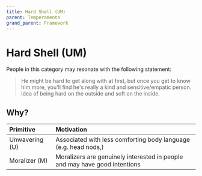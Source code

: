```yaml
---
title: Hard Shell (UM)
parent: Temperaments
grand_parent: Framework
---
```


# Hard Shell (UM)

People in this category may resonate with the following statement:

>He might be hard to get along with at first, but once you get to know him more, you'll find he's really a kind and sensitive/empatic person. idea of being hard on the outside and soft on the inside.

## Why?

| Primitive       | Motivation |
| :---------------| :--------- |
| Unwavering (U)  | Associated with less comforting body language (e.g. head nods,) |
| Moralizer (M)   | Moralizers are genuinely interested in people and may have good intentions |